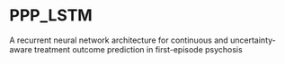 # PPP_LSTM
A recurrent neural network architecture for continuous and uncertainty-aware treatment outcome prediction in first-episode psychosis
